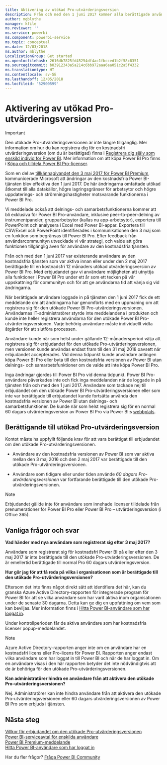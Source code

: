 ```yaml
---
title: Aktivering av utökad Pro-utvärderingsversion
description: Från och med den 1 juni 2017 kommer alla berättigade användare att kunna delta i den utökade Pro-utvärderingsversionen för Power BI-tjänsten.
author: mgblythe
manager: kfile
ms.reviewer: ''
ms.service: powerbi
ms.component: powerbi-service
ms.topic: conceptual
ms.date: 12/03/2018
ms.author: mblythe
LocalizationGroup: Get started
ms.openlocfilehash: 2616db7825fd45254df4ac1fbcced1b2f58c8351
ms.sourcegitcommit: b03912343a5a214c6bb972aaa6aa051c2a5f4332
ms.translationtype: HT
ms.contentlocale: sv-SE
ms.lasthandoff: 12/05/2018
ms.locfileid: "52900599"
---
```

# <a name="extended-pro-trial-activation"></a>Aktivering av utökad Pro-utvärderingsversion

> [!IMPORTANT]
> Den utökade Pro-utvärderingsversionen är inte längre tillgänglig. Mer information om hur du kan registrera dig för en kostnadsfri utvärderingsversion (om du är berättigad) finns i [Registrera dig själv som enskild individ för Power BI](service-self-service-signup-for-power-bi.md). Mer information om att köpa Power BI Pro finns i [Köpa och tilldela Power BI Pro-licenser](service-admin-purchasing-power-bi-pro.md).

Som en del av [tillkännagivandet den 3 maj 2017 för Power BI Premium](https://powerbi.microsoft.com/blog/microsoft-accelerates-modern-bi-adoption-with-power-bi-premium/), kommunicerade Microsoft att ändringar av den kostnadsfria Power BI-tjänsten blev effektiva den 1 juni 2017. De här ändringarna omfattade utökad åtkomst till alla datakällor, högre lagringsgränser för arbetsytor och högre uppdaterings- och strömningshastigheter motsvarande funktionerna i Power BI Pro.

Vi meddelade också att delnings- och samarbetsfunktionerna kommer att bli exklusiva för Power BI Pro-användare, inklusive peer-to-peer-delning av instrumentpaneler, grupparbetsytor (kallas nu app-arbetsytor), exportera till PowerPoint och analysera i Excel med Power BI-appar. Exportera till CSV/Excel och PowerPoint identifierades i kommunikationen den 3 maj som en funktion som begränsas till Power BI Pro. Efter feedback från användarcommunityn utvecklade vi vår strategi, och valde att göra funktionen tillgänglig även för användare av den kostnadsfria tjänsten.

Från och med den 1 juni 2017 var existerande användare av den kostnadsfria tjänsten som var aktiva innan eller under den 2 maj 2017 berättigade till en kostnadsfri 12 månaders utökad utvärderingsversion av Power BI Pro. Med erbjudandet gav vi användare möjligheten att utnyttja alla funktioner i Power BI Pro under ett år som ett tecken på vår uppskattning för communityn och för att ge användarna tid att vänja sig vid ändringarna.

När berättigade användare loggade in på tjänsten den 1 juni 2017 fick de ett meddelande om att ändringarna har genomförts med en uppmaning om att registrera sig för den utökade Power BI Pro-utvärderingsversionen. Användarnas IT-administratörer styrde inte meddelandena i produkten och kunde inte heller registrera användarna för den utökade Power BI Pro-utvärderingsversionen. Varje behörig användare måste individuellt vidta åtgärder för att slutföra processen.

Användare kunde när som helst under gällande 12-månadersperiod välja att registrera sig för erbjudandet för den utökade Pro-utvärderingsversionen, men versionen kunde användas endast fram till den 31 maj 2018 oavsett när erbjudandet accepterades. Vid denna tidpunkt kunde användare antingen köpa Power BI Pro eller byta till den kostnadsfria versionen av Power BI utan delnings- och samarbetsfunktioner om de valde att inte köpa Power BI Pro.

Inga ändringar gjordes till Power BI Pro vid denna tidpunkt. Power BI Pro-användare påverkades inte och fick inga meddelanden när de loggade in på tjänsten från och med den 1 juni 2017. Användare som tackade nej till erbjudandet om den utökade Power BI Pro-utvärderingsversionen eller som inte var berättigade till erbjudandet kunde fortsätta använda den kostnadsfria versionen av Power BI utan delnings- och samarbetsfunktioner. De kunde när som helst registrera sig för en normal 60 dagars utvärderingsversion av Power BI Pro via Power BI:s [webbplats](https://powerbi.microsoft.com/get-started/).

## <a name="eligibility-for-extended-pro-trial"></a>Berättigande till utökad Pro-utvärderingsversion

Kontot måste ha uppfyllt följande krav för att vara berättigat till erbjudandet om den utökade Pro-utvärderingsversionen.

* Användare av den kostnadsfria versionen av Power BI som var aktiva mellan den 3 maj 2016 och den 2 maj 2017 var berättigade till den utökade Pro-utvärderingsversionen.

* Användare som tidigare eller under tiden använde *60 dagars Pro-utvärderingsversionen* var fortfarande berättigade till den utökade Pro-utvärderingsversionen.

> [!NOTE]
> Erbjudandet gällde inte för användare som innehade licenser tilldelade från prenumerationer för Power BI Pro eller Power BI Pro – utvärderingsversion (i Office 365).

## <a name="frequently-asked-questions"></a>Vanliga frågor och svar

**Vad händer med nya användare som registrerat sig efter 3 maj 2017?**

Användare som registrerat sig för kostnadsfri Power BI på eller efter den 3 maj 2017 är inte berättigade till den utökade Pro-utvärderingsversionen. De är emellertid berättigade till normal Pro 60 dagars utvärderingsversion.

**Hur gör jag för att få reda på vilka i organisationen som är berättigade till den utökade Pro-utvärderingsversionen?**

Eftersom det inte finns något direkt sätt att identifiera det här, kan du granska Azure Active Directory-rapporten för integrerade program för Power BI för att se vilka användare som har varit aktiva inom organisationen under de senaste 30 dagarna. Detta kan ge dig en uppfattning om vem som kan beviljas. Mer information finns i [Hitta Power BI-användare som har loggat in](service-admin-access-usage.md).

Under kontrollperioden får de aktiva användare som har kostnadsfria licenser popup-meddelandet.

> [!NOTE]
> Azure Active Directory-rapporten anger inte om en användare har en kostnadsfri licens eller Pro-licens för Power BI. Rapporten anger endast vilka användare som har loggat in till Power BI och när de har loggat in. Om en användare visas i den här rapporten betyder det inte nödvändigtvis att de är behöriga för den utökade Pro-utvärderingsversionen.

**Kan administratörer hindra en användare från att aktivera den utökade Pro-utvärderingsversionen?**

Nej. Administratörer kan inte hindra användare från att aktivera den utökade Pro-utvärderingsversionen eller 60 dagars utvärderingsversionen av Power BI Pro som erbjuds i tjänsten.

## <a name="next-steps"></a>Nästa steg

[Villkor för erbjudandet om den utökade Pro-utvärderingsversionen](https://aka.ms/power-bi-trial)  
[Power BI-serviceavtal för enskilda användare](https://powerbi.microsoft.com/terms-of-service/)  
[Power BI Premium-meddelande](https://aka.ms/pbipremium-announcement)  
[Hitta Power BI-användare som har loggat in](service-admin-access-usage.md)

Har du fler frågor? [Fråga Power BI Community](https://community.powerbi.com/)